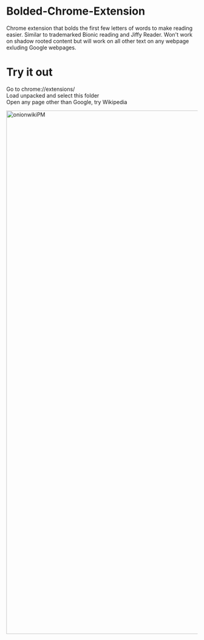 # Bolded-Chrome-Extension
Chrome extension that bolds the first few letters of words to make reading easier. Similar to trademarked Bionic reading and Jiffy Reader. Won't work on shadow rooted content but will work on all other text on any webpage exluding Google webpages.


# Try it out
Go to chrome://extensions/  
Load unpacked and select this folder   
Open any page other than Google, try Wikipedia   

<img width="1374" alt="onionwikiPM" src="https://github.com/Eeshau/Bolded-Chrome-Extension/assets/54783383/007c8826-a5c7-40e4-b1fc-3c63cbf48f2f">
